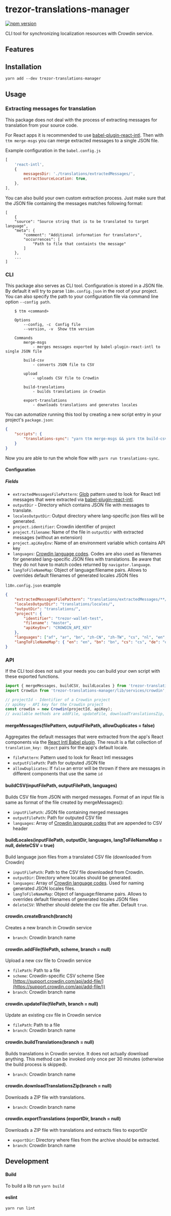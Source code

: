 # trezor-translations-manager
[![npm version](https://badge.fury.io/js/trezor-translations-manager.svg)](https://badge.fury.io/js/trezor-translations-manager)

CLI tool for synchronizing localization resources with Crowdin service.

## Features

## Installation

```shell
yarn add --dev trezor-translations-manager
```

## Usage
### Extracting messages for translation
This package does not deal with the process of extracting messages for translation from your source code.

For React apps it is recommended to use [babel-plugin-react-intl](https://github.com/yahoo/babel-plugin-react-intl). Then with `ttm merge-msgs` you can merge extracted messages to a single JSON file.

Example configuration in the `babel.config.js`
```javascript
[
    'react-intl',
    {
        messagesDir: './translations/extractedMessages/',
        extractSourceLocation: true,
    },
],

```

You can also build your own custom extraction process. Just make sure that the JSON file containing the messages matches following format:
```
[
    {
    "source": "Source string that is to be translated to target language",
    "meta": {
        "comment": "Additional information for translators",
        "occurrences": [
            "Path to file that containts the message"
        ]
    },
    ...
]
``` 

### CLI
This package also serves as CLI tool. Configuration is stored in a JSON file. By default it will try to parse `l10n.config.json` in the root of your project. You can also specify the path to your configuration file via command line option `--config path`.

```shell
    $ ttm <command>
    
    Options
        --config, -c  Config file
        --version, -v  Show ttm version

    Commands
        merge-msgs
            - merges messages exported by babel-plugin-react-intl to single JSON file

        build-csv
            - converts JSON file to CSV

        upload
            - uploads CSV file to Crowdin

        build-translations
            - builds translations in Crowdin

        export-translations
            - downloads translations and generates locales
```

You can automatize running this tool by creating a new script entry in your project's `package.json`:
```json
{
    "scripts": {
        "translations-sync": "yarn ttm merge-msgs && yarn ttm build-csv && yarn ttm upload && yarn ttm build-translations && yarn ttm export-translations",
    }
}
```
Now you are able to run the whole flow  with `yarn run translations-sync`.


#### Configuration
##### Fields
- `extractedMessagesFilePattern`: [Glob](https://github.com/isaacs/node-glob) pattern used to look for React Intl messages that were extracted via [babel-plugin-react-intl](https://github.com/yahoo/babel-plugin-react-intl).
- `outputDir` - Directory which contains JSON file with messages to translate.
- `localesOutputDir`: Output directory where lang-specific json files will be generated.
- `project.identifier`: Crowdin identifier of project 
- `project.filename`: Name of the file in `outputDir` with extracted messages (without an extension) 
- `project.apiKeyEnv`: Name of an environment variable which contains API key
- `languages`: [Crowdin language codes](https://support.crowdin.com/api/language-codes/). Codes are also used as filenames for generated lang-specific JSON files with translations. Be aware that they do not have to match codes returned by `navigator.language`.
- `langToFileNameMap`: Object of language:filename pairs. Allows to overrides default filenames of generated locales JSON files

`l10n.config.json` example
```json
{
    "extractedMessagesFilePattern": "translations/extractedMessages/**/*.json",
    "localesOutputDir": "translations/locales/",
    "outputDir": "translations/",
    "project": {
        "identifier": "trezor-wallet-test",
        "filename": "master",
        "apiKeyEnv": "CROWDIN_API_KEY"
    },
    "languages": ["af", "ar", "bn", "zh-CN", "zh-TW", "cs", "nl", "en", "et", "fr", "de", "el", "he", "hi", "hu", "id", "it", "ja", "ko", "no", "fa", "pl", "pt-PT", "ru", "es-ES", "sv-SE", "tr", "uk", "vi"],
    "langToFileNameMap": { "en": "en", "bn": "bn", "cs": "cs", "de": "de", "el": "el", "es-ES": "es", "fr": "fr", "id": "id", "it": "it", "ja": "ja", "nl": "nl", "pl": "pl", "pt-PT": "pt", "ru": "ru", "uk": "uk", "zh-CN": "zh", "zh-TW": "zh_TW"}
}

```
### API
If the CLI tool does not suit your needs you can build your own script with these exported functions.

```javascript
import { mergeMessages, buildCSV, buildLocales } from 'trezor-translations-manager';
import Crowdin from 'trezor-translations-manager/lib/services/crowdin';

// projectId - Identifier of a Crowdin project
// apiKey - API key for the Crowdin project
const crowdin = new Crowdin(projectId, apiKey);
// available methods are addFile, updateFile, downloadTranslationsZip, buildTranslations, exportTranslations,
```

#### mergeMessages(filePattern, outputFilePath, allowDuplicates = false)
Aggregates the default messages that were extracted from the app's React components via the [React Intl Babel plugin](https://github.com/yahoo/babel-plugin-react-intl). The result is a flat collection of `translation_key: Object` pairs for the app's default locale.

- `filePattern`: Pattern used to look for React Intl messages
- `outputFilePath`: Path for outputed JSON file
- `allowDuplicates`: If `false` an error will be thrown if there are messages in different components that use the same `id`


#### buildCSV(inputFilePath, outputFilePath, languages)
Builds CSV file from JSON with merged messages.
Format of an input file is same as format of the file created by mergeMessages():
- `inputFilePath`: JSON file containing merged messages
- `outputFilePath`: Path for outputed CSV file
- `languages`: Array of [Crowdin language codes](https://support.crowdin.com/api/language-codes/) that are appended to CSV header

#### buildLocales(inputFilePath, outputDir, languages, langToFileNameMap = null, deleteCSV = true)
Build language json files from a translated CSV file (downloaded from Crowdin)
- `inputFilePath`: Path to the CSV file downloaded from Crowdin.
- `outputDir`: Directory where locales should be generated.
- `languages`: Array of [Crowdin language codes](https://support.crowdin.com/api/language-codes/). Used for naming generated JSON locales files.
- `langToFileNameMap`: Object of language:filename pairs. Allows to overrides default filenames of generated locales JSON files
- `deleteCSV`: Whether should delete the csv file after. Default `true`.


#### crowdin.createBranch(branch)
Creates a new branch in Crowdin service
- `branch`: Crowdin branch name

#### crowdin.addFile(filePath, scheme, branch = null)
Upload a new csv file to Crowdin service
- `filePath`: Path to a file
- `scheme`: Crowdin-specific CSV scheme (See [https://support.crowdin.com/api/add-file/](https://support.crowdin.com/api/add-file/))
- `branch`: Crowdin branch name

#### crowdin.updateFile(filePath, branch = null)
Update an existing csv file in Crowdin service
- `filePath`: Path to a file
- `branch`: Crowdin branch name

#### crowdin.buildTranslations(branch = null)
Builds translations in Crowdin service. It does not actually download anything.
This method can be invoked only once per 30 minutes (otherwise the build process is skipped).
- `branch`: Crowdin branch name

#### crowdin.downloadTranslationsZip(branch = null)
Downloads a ZIP file with translations.
- `branch`: Crowdin branch name

#### crowdin.exportTranslations (exportDir, branch = null)
Downloads a ZIP file with translations and extracts files to exportDir
- `exportDir`: Directory where files from the archive should be extracted.
- `branch`: Crowdin branch name

## Development

#### Build 
To build a lib run `yarn build`

#### eslint
`yarn run lint`
